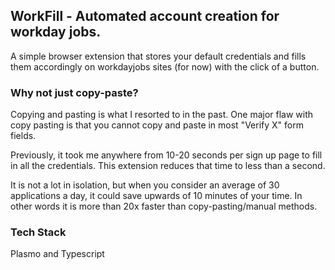 ## WorkFill - Automated account creation for workday jobs.

A simple browser extension that stores your default credentials and fills them accordingly on workdayjobs sites (for now) with the click of a button.

### Why not just copy-paste?
Copying and pasting is what I resorted to in the past. One major flaw with copy pasting is that you cannot copy and paste in most "Verify X" form fields.

Previously, it took me anywhere from 10-20 seconds per sign up page to fill in all the credentials. This extension reduces that time to less than a second.

It is not a lot in isolation, but when you consider an average of 30 applications a day, it could save upwards of 10 minutes of your time. In other words it is more than 20x faster than copy-pasting/manual methods.

### Tech Stack
Plasmo and Typescript